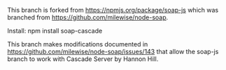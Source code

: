 
This branch is forked from https://npmjs.org/package/soap-js which was branched from https://github.com/milewise/node-soap.

Install:  npm install soap-cascade

This branch makes modifications documented in https://github.com/milewise/node-soap/issues/143 that allow the soap-js branch to work with Cascade Server by Hannon Hill.